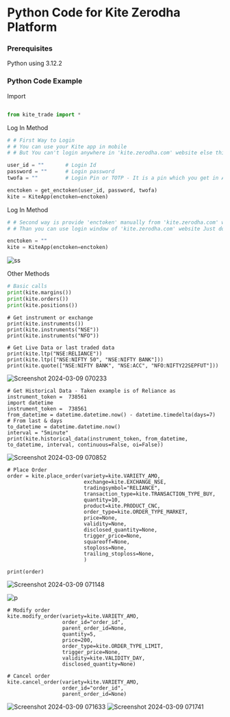 
# Python Code for Kite Zerodha Platform

### Prerequisites

Python using 3.12.2

### Python Code Example
Import
```python

from kite_trade import *

```
Log In Method
```python
# # First Way to Login
# # You can use your Kite app in mobile
# # But You can't login anywhere in 'kite.zerodha.com' website else this session will disconnected

user_id = ""       # Login Id
password = ""      # Login password
twofa = ""         # Login Pin or TOTP - It is a pin which you get in APP code section

enctoken = get_enctoken(user_id, password, twofa)
kite = KiteApp(enctoken=enctoken)
```
Log In Method
```python
# # Second way is provide 'enctoken' manually from 'kite.zerodha.com' website
# # Than you can use login window of 'kite.zerodha.com' website Just don't logout from that window

enctoken = ""
kite = KiteApp(enctoken=enctoken)
```

![ss](https://github.com/Anubhavmalik1/Zerodha_Login_LiveOrderPLacement/assets/147001039/a20e7ed1-d51a-4bef-9447-36a831949cd6)


Other Methods
```python
# Basic calls
print(kite.margins())
print(kite.orders())
print(kite.positions())
```
```
# Get instrument or exchange
print(kite.instruments())
print(kite.instruments("NSE"))
print(kite.instruments("NFO"))

# Get Live Data or last traded data
print(kite.ltp("NSE:RELIANCE"))
print(kite.ltp(["NSE:NIFTY 50", "NSE:NIFTY BANK"]))
print(kite.quote(["NSE:NIFTY BANK", "NSE:ACC", "NFO:NIFTY22SEPFUT"]))
```
![Screenshot 2024-03-09 070233](https://github.com/Anubhavmalik1/Zerodha_Login_LiveOrderPLacement/assets/147001039/7f4d9939-f7bb-4e47-8b10-071e1cebaacb)
```
# Get Historical Data - Taken example is of Reliance as instrument_token =  738561
import datetime
instrument_token =  738561
from_datetime = datetime.datetime.now() - datetime.timedelta(days=7)     # From last & days
to_datetime = datetime.datetime.now()
interval = "5minute"
print(kite.historical_data(instrument_token, from_datetime, to_datetime, interval, continuous=False, oi=False))
```
![Screenshot 2024-03-09 070852](https://github.com/Anubhavmalik1/Zerodha_Login_LiveOrderPLacement/assets/147001039/6411ac18-2a3b-44f1-9658-e096e9a5fb0b)
```
# Place Order
order = kite.place_order(variety=kite.VARIETY_AMO,
                         exchange=kite.EXCHANGE_NSE,
                         tradingsymbol="RELIANCE",
                         transaction_type=kite.TRANSACTION_TYPE_BUY,
                         quantity=10,
                         product=kite.PRODUCT_CNC,
                         order_type=kite.ORDER_TYPE_MARKET,
                         price=None,
                         validity=None,
                         disclosed_quantity=None,
                         trigger_price=None,
                         squareoff=None,
                         stoploss=None,
                         trailing_stoploss=None,
                         )

print(order)
```
![Screenshot 2024-03-09 071148](https://github.com/Anubhavmalik1/Zerodha_Login_LiveOrderPLacement/assets/147001039/ce3f4b12-415d-4ee2-aebb-4d9fd43ce16a)

![p](https://github.com/Anubhavmalik1/Zerodha_Login_LiveOrderPLacement/assets/147001039/270510c4-f3f4-4b70-bc08-9dd165b72d6f)
```
# Modify order
kite.modify_order(variety=kite.VARIETY_AMO,
                  order_id="order_id",
                  parent_order_id=None,
                  quantity=5,
                  price=200,
                  order_type=kite.ORDER_TYPE_LIMIT,
                  trigger_price=None,
                  validity=kite.VALIDITY_DAY,
                  disclosed_quantity=None)

# Cancel order
kite.cancel_order(variety=kite.VARIETY_AMO,
                  order_id="order_id",
                  parent_order_id=None)
```
![Screenshot 2024-03-09 071633](https://github.com/Anubhavmalik1/Zerodha_Login_LiveOrderPLacement/assets/147001039/e3efce41-aa05-48b6-a938-b54df1a28ee1)
![Screenshot 2024-03-09 071741](https://github.com/Anubhavmalik1/Zerodha_Login_LiveOrderPLacement/assets/147001039/c4ea9dc3-2127-4f63-a2a2-31845223047d)
```

